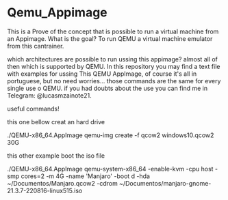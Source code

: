 # Qemu_Appimage

This is a Prove of the concept that is possible to run a virtual machine from an Appimage.
What is the goal?
To run QEMU a virtual machine emulator from this cantrainer.

which architectures are possible to run ussing this appimage? almost all of then which is supported by QEMU.
In this repository you may find a text file with examples for ussing This QEMU AppImage, of course it's all in portuguese, but no need worries... those commands are the same for every single use o QEMU.
if you had doubts about the use you can find me in Telegram: @lucasmzainote21.

useful commands!

this one bellow creat an hard drive

./QEMU-x86_64.AppImage qemu-img create -f qcow2 windows10.qcow2 30G

this other example boot the iso file

./QEMU-x86_64.AppImage qemu-system-x86_64 -enable-kvm -cpu host -smp cores=2 -m 4G -name 'Manjaro' -boot d -hda ~/Documentos/Manjaro.qcow2 -cdrom ~/Documentos/manjaro-gnome-21.3.7-220816-linux515.iso
